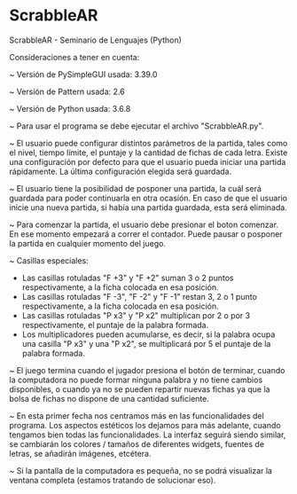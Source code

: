 # ScrabbleAR
ScrabbleAR - Seminario de Lenguajes (Python)

Consideraciones a tener en cuenta:

~ Versión de PySimpleGUI usada: 3.39.0

~ Versión de Pattern usada: 2.6

~ Versión de Python usada: 3.6.8

~ Para usar el programa se debe ejecutar el archivo "ScrabbleAR.py".

~ El usuario puede configurar distintos parámetros de la partida, tales como el nivel, tiempo límite, el puntaje y la cantidad de fichas de cada letra. Existe una configuración por defecto para que el usuario pueda iniciar una partida rápidamente. La última configuración elegida será guardada. 

~ El usuario tiene la posibilidad de posponer una partida, la cuál será guardada para poder continuarla en otra ocasión. En caso de que el usuario inicie una nueva partida, si había una partida guardada, esta será eliminada.

~ Para comenzar la partida, el usuario debe presionar el boton comenzar. En ese momento empezará a correr el contador. Puede pausar o posponer la partida en cualquier momento del juego.

~ Casillas especiales: 
  
  - Las casillas rotuladas "F +3" y "F +2" suman 3 o 2 puntos respectivamente, a la ficha colocada en esa posición.
  - Las casillas rotuladas "F -3", "F -2" y "F -1" restan 3, 2 o 1 punto respectivamente, a la ficha colocada en esa posición.
  - Las casillas rotuladas "P x3" y "P x2" multiplican por 2 o por 3 respectivamente, el puntaje de la palabra formada.
  - Los multiplicadores pueden acumularse, es decir, si la palabra ocupa una casilla "P x3" y una "P x2", se multiplicará por 5 el puntaje de la palabra formada.

~ El juego termina cuando el jugador presiona el botón de terminar, cuando la computadora no puede formar ninguna palabra y no tiene cambios disponibles, o cuando ya no se pueden repartir nuevas fichas ya que la bolsa de fichas no dispone de una cantidad suficiente.

~ En esta primer fecha nos centramos más en las funcionalidades del programa. Los aspectos estéticos los dejamos para más adelante, cuando tengamos bien todas las funcionalidades. La interfaz seguirá siendo similar, se cambiarán los colores / tamaños de diferentes widgets, fuentes de letras, se añadirán imágenes, etcétera.

~ Si la pantalla de la computadora es pequeña, no se podrá visualizar la ventana completa (estamos tratando de solucionar eso).
